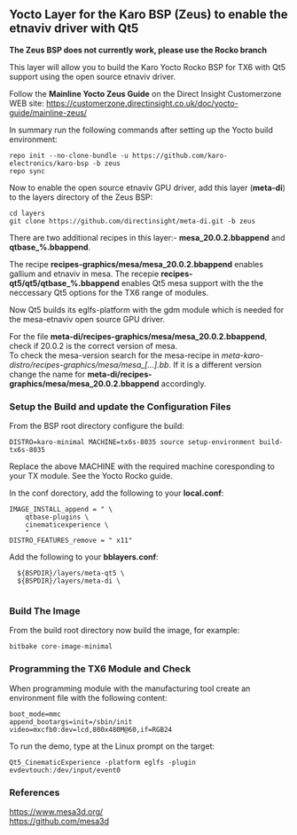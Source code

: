 ## Yocto Layer for the Karo BSP (Zeus) to enable the etnaviv driver with Qt5 ## 

**The Zeus BSP does not currently work, please use the Rocko branch**  

This layer will allow you to build the Karo Yocto Rocko BSP for TX6 with Qt5 support using the open source etnaviv driver.

Follow the **Mainline Yocto Zeus Guide** on the Direct Insight Customerzone WEB site:
https://customerzone.directinsight.co.uk/doc/yocto-guide/mainline-zeus/

In summary run the following commands after setting up the Yocto build environment:

```
repo init --no-clone-bundle -u https://github.com/karo-electronics/karo-bsp -b zeus
repo sync
```

Now to enable the open source etnaviv GPU driver, add this layer (**meta-di**) to the layers directory of the Zeus BSP:
```
cd layers
git clone https://github.com/directinsight/meta-di.git -b zeus
```

There are two additional recipes in this layer:- **mesa_20.0.2.bbappend** and **qtbase_%.bbappend**.  

The recipe **recipes-graphics/mesa/mesa_20.0.2.bbappend** enables gallium and etnaviv in mesa. The recepie **recipes-qt5/qt5/qtbase_%.bbappend** enables Qt5 mesa support with the the neccessary Qt5 options for the TX6 range of modules.  

Now Qt5 builds its eglfs-platform with the gdm module which is needed for the mesa-etnaviv open source GPU driver.  

For the file **meta-di/recipes-graphics/mesa/mesa_20.0.2.bbappend**, check if 20.0.2 is the correct version of mesa.  
To check the mesa-version search for the mesa-recipe in *meta-karo-distro/recipes-graphics/mesa/mesa_[...].bb*. If it
is a different version change the name for **meta-di/recipes-graphics/mesa/mesa_20.0.2.bbappend** accordingly.  

### Setup the Build and update the Configuration Files ###   

From the BSP root directory configure the build:

```
DISTRO=karo-minimal MACHINE=tx6s-8035 source setup-environment build-tx6s-8035
```
Replace the above MACHINE with the required machine coresponding to your TX module. See the Yocto Rocko guide.

In the conf dorectory, add the following to your **local.conf**:
```
IMAGE_INSTALL_append = " \
    qtbase-plugins \
    cinematicexperience \
    "
DISTRO_FEATURES_remove = " x11"
```
Add the following to your **bblayers.conf**:
```
  ${BSPDIR}/layers/meta-qt5 \
  ${BSPDIR}/layers/meta-di \
  
```

### Build The Image ###   

From the build root directory now build the image, for example:

```
bitbake core-image-minimal
```

### Programming the TX6 Module and Check ###   

When programming module with the manufacturing tool create an environment file with the following content:

```
boot_mode=mmc
append_bootargs=init=/sbin/init video=mxcfb0:dev=lcd,800x480M@60,if=RGB24
```

To run the demo, type at the Linux prompt on the target:

```
Qt5_CinematicExperience -platform eglfs -plugin evdevtouch:/dev/input/event0
```

### References ### 
https://www.mesa3d.org/  
https://github.com/mesa3d

